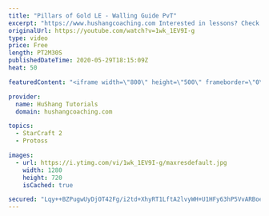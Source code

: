```yaml
---
title: "Pillars of Gold LE - Walling Guide PvT"
excerpt: "https://www.hushangcoaching.com Interested in lessons? Check out the website for more information ------------------------------------------------------------------------------------------------------- Want to support HuShang Tutorials directly? Patreon is a website where you can contribute a monthly"
originalUrl: https://youtube.com/watch?v=1wk_1EV9I-g
type: video
price: Free
length: PT2M30S
publishedDateTime: 2020-05-29T18:15:09Z
heat: 50

featuredContent: "<iframe width=\"800\" height=\"500\" frameborder=\"0\" src=\"https://www.youtube.com/embed/1wk_1EV9I-g\" allow=\"accelerometer; autoplay; encrypted-media; gyroscope; picture-in-picture\" allowfullscreen></iframe>"

provider:
  name: HuShang Tutorials
  domain: hushangcoaching.com

topics:
  - StarCraft 2
  - Protoss

images:
  - url: https://i.ytimg.com/vi/1wk_1EV9I-g/maxresdefault.jpg
    width: 1280
    height: 720
    isCached: true

secured: "Lqy++BZPugwUyDjOT42Fg/i2td+XhyRT1LftA2lvyWH+U1HFy63hP5VvARBoeegkkw+ZKjUdjKo0U4/0lpEiiyCJDbRmb6NJmzVqFPl6Zw3v/ame1uFT7uwYr/RE13ceC0B4UDRvCbkyWW9mbK3SUNteYOtlbI5OCYJWTnTDYAolsWIUtFkrBIyTP6O3qHZlbvR8xhiHYlXk+p6QD7fVxpq5xvHR2jd4LU7o+zd88yW/rP7St8vEx+7LZ9J6dWfCXN3RKA6o6+KfQ31gMEbwlvOWDZfonaQtDDCjobNUWNxcScIogDr/YA0W27On11jbw/ueq2U1p36t2IQ6o9f+BDixbfQ+LZiAI7Qf0IF3omVGk0stgAUQNBv+tkDHwSIxjzzqG6MplSin62EAQbM6L8xww1t5uzAeoGqWXTLLZmY=;1Z7/kUZhvGlKOtq4Q0gXbQ=="
---
```


